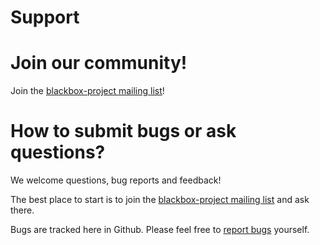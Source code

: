 Support
=======

# Join our community!

Join the [blackbox-project mailing list](https://groups.google.com/d/forum/blackbox-project)!



# How to submit bugs or ask questions?

We welcome questions, bug reports and feedback!

The best place to start is to join the [blackbox-project mailing list](https://groups.google.com/d/forum/blackbox-project) and ask there.

Bugs are tracked here in Github. Please feel free to [report bugs](https://github.com/StackExchange/blackbox/issues) yourself.
